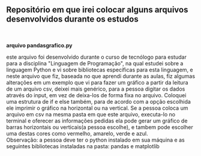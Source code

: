 <h2>Repositório em que irei colocar alguns arquivos desenvolvidos durante os estudos</h2>
<br>
<p><strong>arquivo pandasgrafico.py</strong></p>
este arquivo foi desenvolvido durante o curso de tecnólogo para estudar para a disciplina "Linguagem de Programação", 
na qual estudei sobre a linguagem Python e vi sobre bibliotecas específicas para esta linguagem, e neste arquivo que fiz, baseada no que aprendi
durante as aulas, fiz algumas alterações em um exemplo que vi para fazer um gráfico a partir da leitura de um arquivo csv, deixei mais genérico, para a pessoa 
digitar os dados através do input, em vez de deixa-los de forma fixa no arquivo. Coloquei uma estrutura de if e else também, para de acordo com a opção escolhida ele imprimir o gráfico na horizontal ou na vertical.
Se a pessoa coloca um arquivo em csv na mesma pasta em que este arquivo,  executa-lo no terminal e oferecer as informações
pedidas ela pode gerar um gráfico de barras horizontais ou verticais(a pessoa escolhe), e tambem pode escolher uma destas cores como vermelho, amarelo, verde e azul.<br>
Observação: a pessoa deve ter o python instalado em sua máquina e as seguintes bibliotecas instaladas na pasta: pandas e matplotlib


